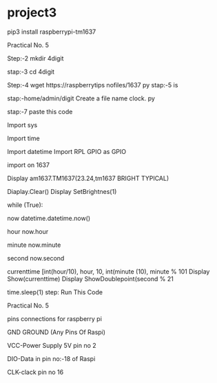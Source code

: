 # project3
pip3 install raspberrypi-tm1637

Practical No. 5

Step:-2 mkdir 4digit

stap:-3 cd 4digit

Step:-4 wget https://raspberrytips nofiles/1637 py stap:-5 is

stap:-home/admin/digit Create a file name clock. py

stap:-7 paste this code

Import sys

Import time

Import datetime Import RPL GPIO as GPIO

import on 1637

Display am1637.TM1637(23.24,tm1637 BRIGHT TYPICAL)

Diaplay.Clear() Display SetBrightnes(1)

while (True):

now datetime.datetime.now()

hour now.hour

minute now.minute

second now.second

currenttime [int(hour/10), hour, 10, int(minute (10), minute % 101 Display Show(currenttime) Display ShowDoublepoint(second % 21

time.sleep(1) step: Run This Code

Practical No. 5

pins connections for raspberry pi

GND GROUND (Any Pins Of Raspi)

VCC-Power Supply 5V pin no 2

DIO-Data in pin no:-18 of Raspi

CLK-clack pin no 16
